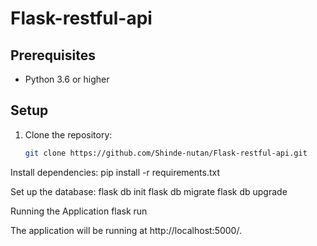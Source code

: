 # Flask-restful-api


## Prerequisites

- Python 3.6 or higher

## Setup

1. Clone the repository:

   ```bash
   git clone https://github.com/Shinde-nutan/Flask-restful-api.git


Install dependencies:
pip install -r requirements.txt


Set up the database:
flask db init
flask db migrate
flask db upgrade

Running the Application
flask run

The application will be running at http://localhost:5000/.
